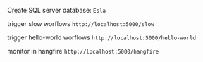 Create SQL server database: `Esla`

trigger slow worflows `http://localhost:5000/slow`

trigger hello-world worflows `http://localhost:5000/hello-world`

monitor in hangfire `http://localhost:5000/hangfire`